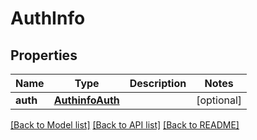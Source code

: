 # AuthInfo

## Properties
Name | Type | Description | Notes
------------ | ------------- | ------------- | -------------
**auth** | [**AuthinfoAuth**](AuthinfoAuth.md) |  | [optional] 

[[Back to Model list]](../README.md#documentation-for-models) [[Back to API list]](../README.md#documentation-for-api-endpoints) [[Back to README]](../README.md)


